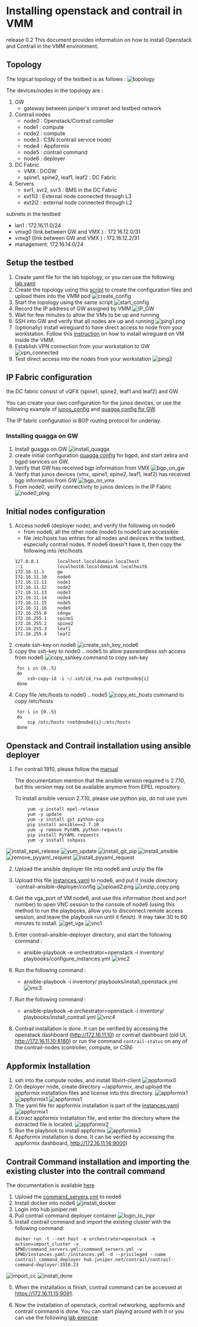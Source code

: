 # Installing openstack and contrail in VMM
release 0.2
This document provides information on how to install Openstack and Contrail in the VMM environment.

## Topology
The logical topology of the testbed is as follows :
![topology](images/topology.png)

The devices/nodes in the topology are :

1. GW
    - gateway between juniper's intranet and testbed network
2. Contrail nodes 
    - node0 : Openstack/Contrail contoller
    - node1 : compute
    - node2 : compute
    - node3 : CSN (contrail service node)
    - node4 : Appformix
    - node5 : contrail command
    - node6 : deployer
3. DC Fabric
    - VMX : DCGW
    - spine1, spine2, leaf1, leaf2 : DC Fabric
4. Servers
    - svr1, svr2, svr3 : BMS in the DC Fabric
    - ext1l3 : External node connected through L3
    - ext2l2 : external node connected through L2

subnets in the testbed
- lan1 : 172.16.11.0/24
- vmxg0 (link between GW and VMX ) : 172.16.12.0/31
- vmxg1 (link between GW and VMX ) : 172.16.12.2/31
- management: 172.16.14.0/24

## Setup the testbed
1. Create yaml file for the lab topology, or you can use the following [lab.yaml](lab.yaml)
2. Create the topology using this [script](https://github.com/m1r24n/running_on_vmm) to create the configuration files and upload them into the VMM pod
![create_config](images/create_config.png)
3. Start the topology using the same script
![start_config](images/start_config.png)
4. Record the IP address of GW assigned by VMM
![IP_GW](images/IP_GW.png)
5. Wait for few minutes to allow the VMs to be up and running
6. SSH into GW and verify that all nodes are up and running
![ping1.png](images/ping1.png)
7. (optionally) install wireguard to have direct access to node from your workstation. Follow this [instruction](https://github.com/m1r24n/running_on_vmm/tree/master/install_wg_on_vmm) on how to install wireguard on VM inside the VMM.
8. Establish VPN connection from your workstation to GW
![vpn_connected](images/vpn_connected.png)
9. Test direct access into the nodes from your workstation
![ping2](images/ping2.png)

## IP Fabric configuration
the DC fabric consist of vQFX (spine1, spine2, leaf1 and leaf2) and GW.

You can create your own configuration for the junos devices, or use the following example of [junos_config](junos_config/) and [quagga config for GW](quagga_config/).

The IP fabric configuration is BGP routing protocol for underlay.

### Installing quagga on GW
1. Install guagga on GW
![install_quagga](images/install_quagga.png)
2. create initial configuration [quagga config](quagga_config/bgpd.conf) for bgpd, and start zebra and bgpd services on GW. 
3. Verify that GW has received bgp information from VMX 
![bgp_on_gw](images/bgp_on_gw.png)
4. Verify that junos devices (vmx, spine1, spine2, leaf1, leaf2) has received bgp information from GW
![bgp_on_vmx](images/bgp_on_vmx.png)
5. From node0, verify connectivity to junos devices in the IP Fabric
![node0_ping](images/node0_ping.png)


## Initial nodes configuration 
1. Access node6 (deployer node), and verify the following on node6
    - from node6, all the other node (node0 to node5) are accessible
    - file /etc/hosts has entries for all nodes and devices in the testbed, especially contrail nodes. If node6 doesn't have it, then copy the following into /etc/hosts
    ```
    127.0.0.1       localhost.localdomain localhost
	::1             localhost6.localdomain6 localhost6
	172.16.11.1     gw
	172.16.11.10    node0
	172.16.11.11    node1
	172.16.11.12    node2
	172.16.11.13    node3
	172.16.11.14    node4
	172.16.11.15    node5
	172.16.11.16    node6
	172.16.255.0    sdngw
	172.16.255.1    spine1
	172.16.255.2    spine2
	172.16.255.3    leaf1
	172.16.255.4    leaf2
    ```
2. create ssh-key on node6
![create_ssh_key_node6](images/create_ssh_key_node6.png)
3. copy the ssh-key to node0 .. node5 to allow passwordless ssh access from node6 
![copy_sshkey](images/copy_sshkey.png)
	command to copy ssh-key

```
	for i in {0..5}
	do
		ssh-copy-id -i ~/.ssh/id_rsa.pub root@node${i}
	done
```

4. Copy file /etc/hosts to node0 .. node5
![copy_etc_hosts](images/copy_etc_hosts.png)
command to copy /etc/hosts

```
	for i in {0..5}
	do
		scp /etc/hosts root@node${i}:/etc/hosts
	done 
```
## Openstack and Contrail installation using ansible deployer
1. For contrail 1910, please follow the [manual](https://www.juniper.net/documentation/en_US/contrail19/topics/concept/install-contrail-ocata-kolla-50.html)

	The documentation mention that the ansible version required is 2.7.10, 
	but this version may not be available anymore from EPEL repository.

	To install ansible version 2.7.10, please use python pip, do not use yum.

```
		yum -y install epel-release
		yum -y update
		yum -y install git python-pip
		pip install ansible==2.7.10
		yum -y remove PyYAML python-requests
		pip install PyYAML requests
		yum -y install sshpass
```

![install_epel_release](images/install_epel_release.png)
![yum_update](images/yum_update.png)
![install_git_pip](images/install_git_pip.png)
![install_ansible](images/install_ansible.png)
![remove_pyyaml_request](images/remove_pyyaml_request.png)
![install_pyyaml_request](images/install_pyyaml_request.png)

2. Upload the ansible deployer file into node6 and unzip the file
3. Upload this file [instances.yaml](contrail_config/instances.yaml) to node6, and put it inside directory `contrail-ansible-deployer/config
![upload2.png](images/upload2.png)
![unzip_copy.png](images/unzip_copy.png)

4. Get the vga_port of VM node6, and use this information (host and port number) to open VNC session to the console of node6 (using this method to run the playbooks, allow you to disconnect remote access session, and leave the playbook run until it finish). It may take 30 to 60 minutes to install.
![get_vga](images/get_vga.png)
![vnc1](images/vnc1.png)
5. Enter contrail-ansible-deployer directory, and start the following command :
    - ansible-playbook -e orchestrator=openstack -i inventory/ playbooks/configure_instances.yml
![vnc2](images/vnc2.png)
6. Run the following command :
    - ansible-playbook -i inventory/ playbooks/install_openstack.yml
![vnc3](images/vnc3.png)
7. Run the following command :
    - ansible-playbook -e orchestrator=openstack -i inventory/ playbooks/install_contrail.yml
![vnc4](images/vnc4.png)
8. Contrail installation is done. It can be verified by accessing the openstack dashboard (http://172.16.11.10) or contrail dashboard (old UI, http://172.16.11.10:8180) or run the command `contrail-status` on any of the contrail-nodes (controller, compute, or CSN)

## Appformix Installation
1. ssh into the compute nodes, and install libvirt-client
![appformix0](images/appformix0.png)
2. On deployer node, create directory ~/appformix, and upload the appformix installation files and license into this directory.
![appformix1](images/appformix1a.png)
![appformix1](images/appformix1b.png)
![appformix1](images/appformix1c.png)
3. The yaml file for appformix installation is part of the [instances.yaml](contrail_config/instances.yaml)
![appformix1](images/appformix1d.png)
4. Extract appformix installation file, and enter the directory where the extracted file is located.
![appformix2](images/appformix2.png)
5. Run the playbook to install appformix
![appformix3](images/appformix3.png)
6. Appformix installation is done. It can be verified by accessing the appformix dashboard, http://172.16.11.14:9000)

## Contrail Command installation and importing the existing cluster into the contrail command

The documentation is available [here](https://www.juniper.net/documentation/en_US/contrail19/topics/task/configuration/import-cluster-data-contrail-command.html)

1. Upload the [command_servers.yml](contrail_config/command_servers.yml) to node6
2. Install docker into node6
![install_docker](images/install_docker.png)
2. Login into hub.juniper.net
3. Pull contrail command deployer container
![login_to_jnpr](images/login_to_jnpr.png)
4. Install contrail command and import the existing cluster with the following command:
    ```
    docker run -t --net host -e orchestrator=openstack -e action=import_cluster -v $PWD/command_servers.yml:/command_servers.yml -v $PWD/instances.yaml:/instances.yml -d --privileged --name contrail_command_deployer hub.juniper.net/contrail/contrail-command-deployer:1910.23
    ```
![import_cc](images/import_cc.png)
![install_done](images/install_done.png)

5. When the installation is finish, contrail command can be accessed at https://172.16.11.15:9091.

6. Now the installation of openstack, contrail networking, appformix and contrail command is done. You can start playing around with it or you can use the following [lab exercise](https://github.com/m1r24n/running_on_vmm/tree/master/contrail/contrail_lab_exercise)
